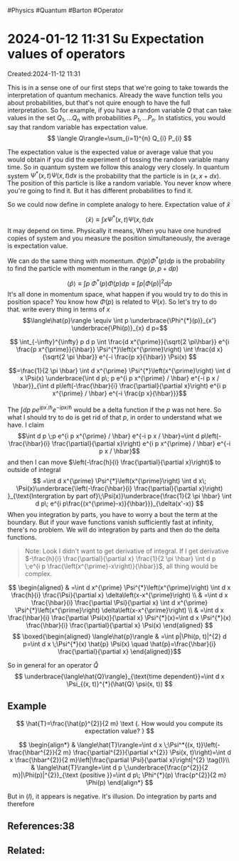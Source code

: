 #Physics #Quantum #Barton #Operator 
# 2024-01-12 11:31 Su Expectation values of operators
Created:2024-11-12 11:31

This is in a sense one of our first steps that we're going to take towards the interpretation of quantum mechanics. Already the wave function tells you about probabilities, but that's not quire enough to have the full interpretation.
So for example, if you have a random variable $Q$ that can take values in the set $Q_{1}, \ldots Q_{n}$ with probabilities $P_{1}, \ldots P_{n}$. In statistics, you would say that random variable has expectation value.
$$
\langle Q\rangle=\sum_{i=1}^{n} Q_{i} P_{i}
$$

The expectation value is the expected value or average value that you would obtain if you did the experiment of tossing the random variable many time.
So in quantum system we follow this analogy very closely. In quantum system $\Psi^{*}(x, t)\Psi(x, t) d x$ is the probability that the particle is in $(x, x+d x)$. The position of this particle is like a random variable. You never know where you're going to find it. But it has different probabilities to find it.

So we could now define in complete analogy to here. Expectation value of $\hat{x}$

$$
\langle\hat{x}\rangle \equiv \int x \Psi^{*}(x,t) \Psi(x, t) d x
$$It may depend on time. Physically it means, When you have one hundred copies of system and you measure the position simultaneously, the average is expectation value.

We can do the same thing with momentum. $\Phi(p) \Phi^{*}(p) d p$ is the probability to find the particle with momentum in the range $(p, p+d p)$

$$
\langle\hat{p}\rangle \equiv \int p \;\Phi^{*}(p) \Phi(p) d p \equiv \int p|\Phi(p)|^{2} d p
$$
It's all done in momentum space, what happen if you would try to do this in position space? You know how $\Phi(p)$ is related to $\Psi(x)$. So let's try to do that. write every thing in terms of $x$
$$\langle\hat{p}\rangle \equiv \int p \underbrace{\Phi^{*}(p)}_{x'} \underbrace{\Phi(p)}_{x} d p=$$

$$
\int_{-\infty}^{\infty} p d p \int \frac{d x^{\prime}}{\sqrt{2 \pi\hbar}} e^{i \frac{p x^{\prime}}{\hbar}} \Psi^{*}\left(x^{\prime}\right) \int \frac{d x}{\sqrt{2 \pi \hbar}} e^{-i \frac{p x}{\hbar}} \Psi(x)
$$

$$=\frac{1}{2 \pi \hbar} \int d x^{\prime} \Psi^{*}\left(x^{\prime}\right) \int d x \Psi(x) \underbrace{\int d p\; p e^{i p x^{\prime} / \hbar} e^{-i p x / \hbar}}_{\int d p\left(-\frac{\hbar}{i} \frac{\partial}{\partial x}\right) e^{i p x^{\prime} / \hbar} e^{-i \frac{p x}{\hbar}}}$$

The $\int dp\; p e^{i p x^{\prime} / \hbar} e^{-i p x / \hbar}$ would be a delta function if the $p$ was not here. So what I should try to do is get rid of that $p$, in order to understand what we have. I claim 
$$\int d p \;p e^{i p x^{\prime} / \hbar} e^{-i p x / \hbar}=\int d p\left(-\frac{\hbar}{i} \frac{\partial}{\partial x}\right) e^{i p x^{\prime} / \hbar} e^{-i p x / \hbar}$$
and then I can move $\left(-\frac{h}{i} \frac{\partial}{\partial x}\right)$ to outside of integral
$$
=\int d x^{\prime} \Psi^{*}\left(x^{\prime}\right) \int d x\; \Psi(x)\underbrace{\left(-\frac{\hbar}{i} \frac{\partial}{\partial x}\right) }_{\text{Intergration by part of}\;\Psi(x)}\underbrace{\frac{1}{2 \pi \hbar} \int d p\; e^{i p\frac{(x^{\prime}-x)}{\hbar}}}_{\delta(x'-x)}
$$
When you integration by parts, you have to worry a bout the term at the boundary. But if your wave functions vanish sufficiently fast at infinity, there's no problem. We will do integration by parts and then do the delta functions.
> Note: Look I didn't want to get derivative of integral. If I get derivative $-\frac{h}{i} \frac{\partial}{\partial x} \frac{1}{2 \pi \hbar} \int d p \;e^{i p \frac{\left(x^{\prime}-x\right)}{\hbar}}$, all thing would be complex.

$$
\begin{aligned}
& =\int d x^{\prime} \Psi^{*}\left(x^{\prime}\right) \int d x \frac{h}{i} \frac{\Psi}{\partial x} \delta\left(x-x^{\prime}\right) \\
& =\int d x \frac{\hbar}{i} \frac{\partial \Psi}{\partial x} \int d x^{\prime} \Psi^{*}\left(x^{\prime}\right) \delta\left(x-x^{\prime}\right) \\
& =\int d x \frac{\hbar}{i} \frac{\partial \Psi(x)}{\partial x} \Psi^{*}(x)=\int d x \Psi^{*}(x) \frac{\hbar}{i} \frac{\partial}{\partial x} \Psi(x) 
\end{aligned}
$$
$$
\boxed{\begin{aligned}
\langle\hat{p}\rangle & =\int p|\Phi(p, t)|^{2} d p=\int d x \;\Psi^{*}(x) \hat{p} \Psi(x) \quad \hat{p}=\frac{\hbar}{i} \frac{\partial}{\partial x}
\end{aligned}}$$

So in general for an operator $\hat{Q}$
$$
\underbrace{\langle\hat{Q}\rangle}_{\text{time dependent}}=\int d x \Psi_{(x, t)}^{*}(\hat{Q} \psi(x, t))
$$

## Example

$$
\hat{T}=\frac{\hat{p}^{2}}{2 m} \text {. How would you compute its expectation value? }
$$

$$
\begin{align*}
& \langle\hat{T}\rangle=\int d x \;\Psi^*{(x, t)}\left(-\frac{\hbar^{2}}{2 m} \frac{\partial^{2}}{\partial x^{2}} \Psi(x, t)\right)=\int d x \frac{\hbar^{2}}{2 m}\left|\frac{\partial \Psi}{\partial x}\right|^{2}  \tag{I}\\
& \langle\hat{T}\rangle=\int d p \;\underbrace{\frac{p^{2}}{2 m}|\Phi(p)|^{2}}_{\text {positive }}=\int d p\; \Phi^{*}(p) \frac{p^{2}}{2 m} \Phi(p)
\end{align*}
$$

But in $(I)$, it appears is negative. It's illusion. Do integration by parts and therefore

## References:38

## Related:




